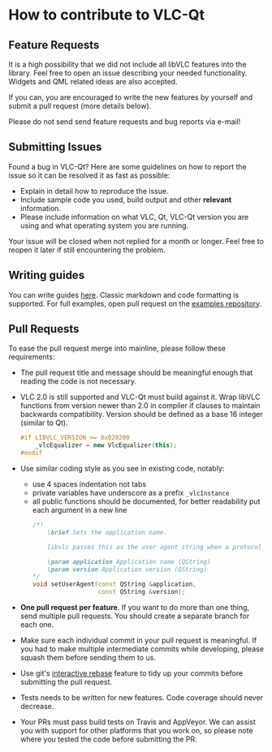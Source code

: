 # How to contribute to VLC-Qt

## Feature Requests

It is a high possibility that we did not include all libVLC features into
the library. Feel free to open an issue describing your needed functionality.
Widgets and QML related ideas are also accepted.

If you can, you are encouraged to write the new features by yourself and submit
a pull request (more details below).

Please do not send send feature requests and bug reports via e-mail!


## Submitting Issues

Found a bug in VLC-Qt? Here are some guidelines on how to report the issue so
it can be resolved it as fast as possible:

- Explain in detail how to reproduce the issue.
- Include sample code you used, build output and other **relevant** information.
- Please include information on what VLC, Qt, VLC-Qt version you are using
  and what operating system you are running.

Your issue will be closed when not replied for a month or longer. Feel free to reopen it later if still encountering the problem.


## Writing guides

You can write guides [here](http://discuss.tano.si). Classic markdown and code
formatting is supported. For full examples, open pull request on the
[examples repository](https://github.com/vlc-qt/examples).


## Pull Requests

To ease the pull request merge into mainline, please follow these requirements:

- The pull request title and message should be meaningful enough that reading
  the code is not necessary.
- VLC 2.0 is still supported and VLC-Qt must build against it. Wrap libVLC functions
  from version newer than 2.0 in compiler if clauses to maintain backwards
  compatibility. Version should be defined as a base 16 integer (similar to Qt).

  ```c++
  #if LIBVLC_VERSION >= 0x020200
      _vlcEqualizer = new VlcEqualizer(this);
  #endif
  ```
- Use similar coding style as you see in existing code, notably:

  - use 4 spaces indentation not tabs
  - private variables have underscore as a prefix ```_vlcInstance```
  - all public functions should be documented, for better readability put each
    argument in a new line
    ```c++
    /*!
        \brief Sets the application name.

        libvlc passes this as the user agent string when a protocol requires it.

        \param application Application name (QString)
        \param version Application version (QString)
    */
    void setUserAgent(const QString &application,
                      const QString &version);
    ```

- **One pull request per feature**. If you want to do more than one thing, send
  multiple pull requests. You should create a separate branch for each one.
- Make sure each individual commit in your pull request is meaningful.
  If you had to make multiple intermediate commits while developing, please
  squash them before sending them to us.
- Use git's [interactive rebase](https://help.github.com/articles/interactive-rebase)
feature to tidy up your commits before submitting the pull request.
- Tests needs to be written for new features. Code coverage should never decrease.
- Your PRs must pass build tests on Travis and AppVeyor. We can assist you
  with support for other platforms that you work on, so please note where you
  tested the code before submitting the PR.
